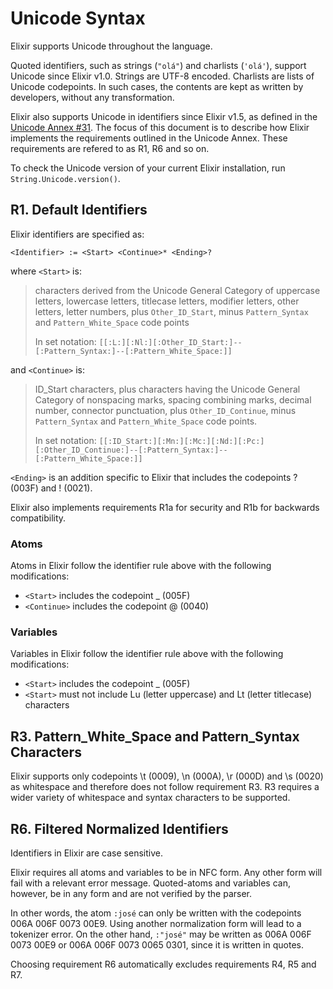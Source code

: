 # Unicode Syntax

Elixir supports Unicode throughout the language.

Quoted identifiers, such as strings (`"olá"`) and charlists (`'olá'`), support Unicode since Elixir v1.0. Strings are UTF-8 encoded. Charlists are lists of Unicode codepoints. In such cases, the contents are kept as written by developers, without any transformation.

Elixir also supports Unicode in identifiers since Elixir v1.5, as defined in the [Unicode Annex #31](http://unicode.org/reports/tr31/). The focus of this document is to describe how Elixir implements the requirements outlined in the Unicode Annex. These requirements are refered to as R1, R6 and so on.

To check the Unicode version of your current Elixir installation, run `String.Unicode.version()`.

## R1. Default Identifiers

Elixir identifiers are specified as:

    <Identifier> := <Start> <Continue>* <Ending>?

where `<Start>` is:

> characters derived from the Unicode General Category of uppercase letters, lowercase letters, titlecase letters, modifier letters, other letters, letter numbers, plus `Other_ID_Start`, minus `Pattern_Syntax` and `Pattern_White_Space` code points
>
> In set notation: `[[:L:][:Nl:][:Other_ID_Start:]--[:Pattern_Syntax:]--[:Pattern_White_Space:]]`

and `<Continue>` is:

> ID_Start characters, plus characters having the Unicode General Category of nonspacing marks, spacing combining marks, decimal number, connector punctuation, plus `Other_ID_Continue`, minus `Pattern_Syntax` and `Pattern_White_Space` code points.
>
> In set notation: `[[:ID_Start:][:Mn:][:Mc:][:Nd:][:Pc:][:Other_ID_Continue:]--[:Pattern_Syntax:]--[:Pattern_White_Space:]]`

`<Ending>` is an addition specific to Elixir that includes the codepoints ? (003F) and ! (0021).

Elixir also implements requirements R1a for security and R1b for backwards compatibility.

### Atoms

Atoms in Elixir follow the identifier rule above with the following modifications:

  * `<Start>` includes the codepoint _ (005F)
  * `<Continue>` includes the codepoint @ (0040)

### Variables

Variables in Elixir follow the identifier rule above with the following modifications:

  * `<Start>` includes the codepoint _ (005F)
  * `<Start>` must not include Lu (letter uppercase) and Lt (letter titlecase) characters

## R3. Pattern_White_Space and Pattern_Syntax Characters

Elixir supports only codepoints \t (0009), \n (000A), \r (000D) and \s (0020) as whitespace and therefore does not follow requirement R3. R3 requires a wider variety of whitespace and syntax characters to be supported.

## R6. Filtered Normalized Identifiers

Identifiers in Elixir are case sensitive.

Elixir requires all atoms and variables to be in NFC form. Any other form will fail with a relevant error message. Quoted-atoms and variables can, however, be in any form and are not verified by the parser.

In other words, the atom `:josé` can only be written with the codepoints 006A 006F 0073 00E9. Using another normalization form will lead to a tokenizer error. On the other hand, `:"josé"` may be written as 006A 006F 0073 00E9 or 006A 006F 0073 0065 0301, since it is written in quotes.

Choosing requirement R6 automatically excludes requirements R4, R5 and R7.
